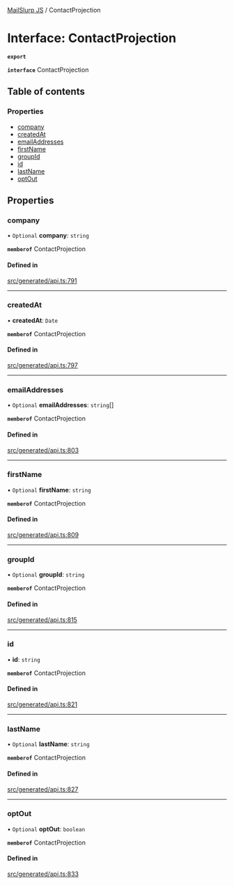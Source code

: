 [MailSlurp JS](../README.md) / ContactProjection

# Interface: ContactProjection

**`export`**

**`interface`** ContactProjection

## Table of contents

### Properties

- [company](ContactProjection.md#company)
- [createdAt](ContactProjection.md#createdat)
- [emailAddresses](ContactProjection.md#emailaddresses)
- [firstName](ContactProjection.md#firstname)
- [groupId](ContactProjection.md#groupid)
- [id](ContactProjection.md#id)
- [lastName](ContactProjection.md#lastname)
- [optOut](ContactProjection.md#optout)

## Properties

### company

• `Optional` **company**: `string`

**`memberof`** ContactProjection

#### Defined in

[src/generated/api.ts:791](https://github.com/mailslurp/mailslurp-client/blob/75eefbf/src/generated/api.ts#L791)

___

### createdAt

• **createdAt**: `Date`

**`memberof`** ContactProjection

#### Defined in

[src/generated/api.ts:797](https://github.com/mailslurp/mailslurp-client/blob/75eefbf/src/generated/api.ts#L797)

___

### emailAddresses

• `Optional` **emailAddresses**: `string`[]

**`memberof`** ContactProjection

#### Defined in

[src/generated/api.ts:803](https://github.com/mailslurp/mailslurp-client/blob/75eefbf/src/generated/api.ts#L803)

___

### firstName

• `Optional` **firstName**: `string`

**`memberof`** ContactProjection

#### Defined in

[src/generated/api.ts:809](https://github.com/mailslurp/mailslurp-client/blob/75eefbf/src/generated/api.ts#L809)

___

### groupId

• `Optional` **groupId**: `string`

**`memberof`** ContactProjection

#### Defined in

[src/generated/api.ts:815](https://github.com/mailslurp/mailslurp-client/blob/75eefbf/src/generated/api.ts#L815)

___

### id

• **id**: `string`

**`memberof`** ContactProjection

#### Defined in

[src/generated/api.ts:821](https://github.com/mailslurp/mailslurp-client/blob/75eefbf/src/generated/api.ts#L821)

___

### lastName

• `Optional` **lastName**: `string`

**`memberof`** ContactProjection

#### Defined in

[src/generated/api.ts:827](https://github.com/mailslurp/mailslurp-client/blob/75eefbf/src/generated/api.ts#L827)

___

### optOut

• `Optional` **optOut**: `boolean`

**`memberof`** ContactProjection

#### Defined in

[src/generated/api.ts:833](https://github.com/mailslurp/mailslurp-client/blob/75eefbf/src/generated/api.ts#L833)
